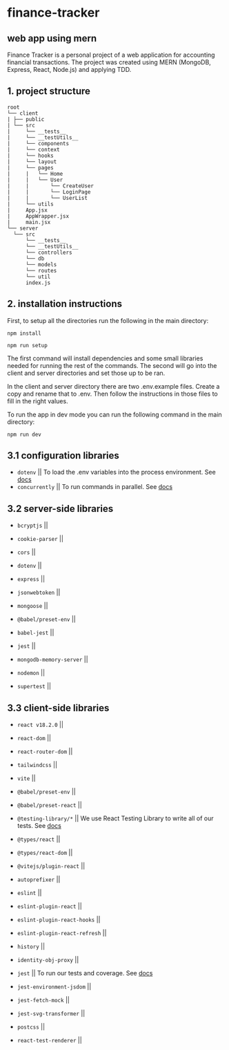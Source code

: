 # finance-tracker

## web app using mern

Finance Tracker is a personal project of a web application for accounting financial transactions. The project was created using MERN (MongoDB, Express, React, Node.js) and applying TDD.

## 1. project structure

```
root
└── client
| ├── public
| └── src
|     └── __tests__
|     └── __testUtils__
|     └── components
|     └── context
|     └── hooks
|     └── layout
|     └── pages
|     |   └── Home
|     |   └── User
|     |       └── CreateUser
|     |       └── LoginPage
|     |       └── UserList
|     └── utils
|     App.jsx
|     AppWrapper.jsx
|     main.jsx
└── server
  └── src
      └── __tests__
      └── __testUtils__
      └── controllers
      └── db
      └── models
      └── routes
      └── util
      index.js
```

## 2. installation instructions

First, to setup all the directories run the following in the main directory:

`npm install`

`npm run setup`

The first command will install dependencies and some small libraries needed for running the rest of the commands. The second will go into the client and server directories and set those up to be ran.

In the client and server directory there are two .env.example files. Create a copy and rename that to .env. Then follow the instructions in those files to fill in the right values.

To run the app in dev mode you can run the following command in the main directory:

`npm run dev`

## 3.1 configuration libraries

- `dotenv` || To load the .env variables into the process environment. See [docs](https://www.npmjs.com/package/dotenv)
- `concurrently` || To run commands in parallel. See [docs](https://github.com/open-cli-tools/concurrently#readme)

## 3.2 server-side libraries

- `bcryptjs` ||
- `cookie-parser` ||
- `cors` ||
- `dotenv` ||
- `express` ||
- `jsonwebtoken` ||
- `mongoose` ||

- `@babel/preset-env` ||
- `babel-jest` ||
- `jest` ||
- `mongodb-memory-server` ||
- `nodemon` ||
- `supertest` ||

## 3.3 client-side libraries

- `react v18.2.0` ||
- `react-dom` ||
- `react-router-dom` ||

- `tailwindcss` ||
- `vite` ||
- `@babel/preset-env` ||
- `@babel/preset-react` ||
- `@testing-library/*` ||  We use React Testing Library to write all of our tests. See [docs](https://testing-library.com/docs/react-testing-library/intro/)
- `@types/react` ||
- `@types/react-dom` ||
- `@vitejs/plugin-react` ||
- `autoprefixer` ||
- `eslint` ||
- `eslint-plugin-react` ||
- `eslint-plugin-react-hooks` ||
- `eslint-plugin-react-refresh` ||
- `history` ||
- `identity-obj-proxy` ||
- `jest` || To run our tests and coverage. See [docs](https://jestjs.io/)
- `jest-environment-jsdom` ||
- `jest-fetch-mock` ||
- `jest-svg-transformer` ||
- `postcss` ||
- `react-test-renderer` ||
